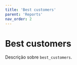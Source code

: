 ```yaml
---
title: 'Best customers'
parent: 'Reports'
nav_order: 2
---
```


# Best customers

Descrição sobre `best_customers`.
